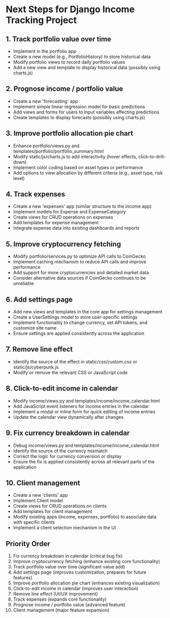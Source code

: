 # Next Steps for Django Income Tracking Project

## 1. Track portfolio value over time
- Implement in the portfolio app
- Create a new model (e.g., PortfolioHistory) to store historical data
- Modify portfolio views to record daily portfolio values
- Add a new view and template to display historical data (possibly using charts.js)

## 2. Prognose income / portfolio value
- Create a new 'forecasting' app
- Implement simple linear regression model for basic predictions
- Add views and forms for users to input variables affecting predictions
- Create templates to display forecasts (possibly using charts.js)

## 3. Improve portfolio allocation pie chart
- Enhance portfolio/views.py and templates/portfolio/portfolio_summary.html
- Modify static/js/charts.js to add interactivity (hover effects, click-to-drill-down)
- Implement color coding based on asset types or performance
- Add options to view allocation by different criteria (e.g., asset type, risk level)

## 4. Track expenses
- Create a new 'expenses' app (similar structure to the income app)
- Implement models for Expense and ExpenseCategory
- Create views for CRUD operations on expenses
- Add templates for expense management
- Integrate expense data into existing dashboards and reports

## 5. Improve cryptocurrency fetching
- Modify portfolio/services.py to optimize API calls to CoinGecko
- Implement caching mechanism to reduce API calls and improve performance
- Add support for more cryptocurrencies and detailed market data
- Consider alternative data sources if CoinGecko continues to be unreliable

## 6. Add settings page
- Add new views and templates in the core app for settings management
- Create a UserSettings model to store user-specific settings
- Implement functionality to change currency, set API tokens, and customize site name
- Ensure settings are applied consistently across the application

## 7. Remove line effect
- Identify the source of the effect in static/css/custom.css or static/js/cyberpunk.js
- Modify or remove the relevant CSS or JavaScript code

## 8. Click-to-edit income in calendar
- Modify income/views.py and templates/income/income_calendar.html
- Add JavaScript event listeners for income entries in the calendar
- Implement a modal or inline form for quick editing of income entries
- Update the calendar view dynamically after changes

## 9. Fix currency breakdown in calendar
- Debug income/views.py and templates/income/income_calendar.html
- Identify the source of the currency mismatch
- Correct the logic for currency conversion or display
- Ensure the fix is applied consistently across all relevant parts of the application

## 10. Client management
- Create a new 'clients' app
- Implement Client model
- Create views for CRUD operations on clients
- Add templates for client management
- Modify existing apps (income, expenses, portfolio) to associate data with specific clients
- Implement a client selection mechanism in the UI

## Priority Order
1. Fix currency breakdown in calendar (critical bug fix)
2. Improve cryptocurrency fetching (enhance existing core functionality)
3. Track portfolio value over time (significant value add)
4. Add settings page (improves customization, prepares for future features)
5. Improve portfolio allocation pie chart (enhances existing visualization)
6. Click-to-edit income in calendar (improves user interaction)
7. Remove line effect (UI/UX improvement)
8. Track expenses (expands core functionality)
9. Prognose income / portfolio value (advanced feature)
10. Client management (major feature expansion)
